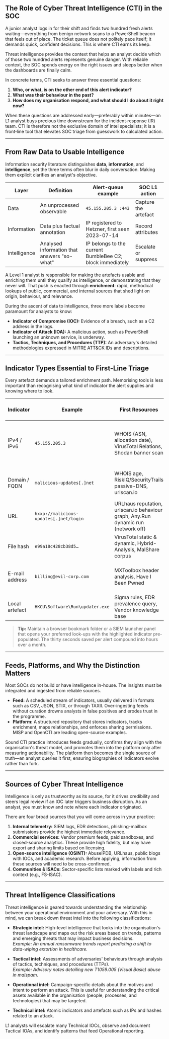 ## The Role of Cyber Threat Intelligence (CTI) in the SOC

A junior analyst logs in for their shift and finds two hundred fresh alerts waiting—everything from benign network scans to a PowerShell beacon that feels out of place. The ticket queue does not politely pace itself; it demands quick, confident decisions. This is where CTI earns its keep.

Threat intelligence provides the context that helps an analyst decide which of those two hundred alerts represents genuine danger. With reliable context, the SOC spends energy on the right issues and sleeps better when the dashboards are finally calm.

In concrete terms, CTI seeks to answer three essential questions:

1. **Who, or what, is on the other end of this alert indicator?**
2. **What was their behaviour in the past?**
3. **How does my organisation respond, and what should I do about it right now?**

When these questions are addressed early—preferably within minutes—an L1 analyst buys precious time downstream for the incident‑response (IR) team. CTI is therefore not the exclusive domain of intel specialists; it is a front‑line tool that elevates SOC triage from guesswork to calculated action.

---

## From Raw Data to Usable Intelligence

Information security literature distinguishes **data**, **information**, and **intelligence**, yet the three terms often blur in daily conversation. Making them explicit clarifies an analyst's objective.

| Layer        | Definition                                 | Alert-queue example                        | SOC L1 action                |
|--------------|--------------------------------------------|--------------------------------------------|------------------------------|
| Data         | An unprocessed observable                  | `45.155.205.3 :443`                        | Capture the artefact         |
| Information  | Data plus factual annotation               | IP registered to Hetzner, first seen 2023-07-14 | Record attributes            |
| Intelligence | Analysed information that answers "so-what"| IP belongs to the current BumbleBee C2; block immediately | Escalate or suppress         |

A Level 1 analyst is responsible for making the artefacts usable and enriching them until they qualify as intelligence, or demonstrating that they never will. That push is enacted through **enrichment**: rapid, methodical lookups of public, commercial, and internal sources that shed light on origin, behaviour, and relevance.

During the ascent of data to intelligence, three more labels become paramount for analysts to know:

- **Indicator of Compromise (IOC):** Evidence of a breach, such as a C2 address in the logs.
- **Indicator of Attack (IOA):** A malicious action, such as PowerShell launching an unknown service, is underway.
- **Tactics, Techniques, and Procedures (TTP):** An adversary's detailed methodologies expressed in MITRE ATT&CK IDs and descriptions.

---

## Indicator Types Essential to First-Line Triage

Every artefact demands a tailored enrichment path. Memorising tools is less important than recognising what kind of indicator the alert supplies and knowing where to look.

| Indicator      | Example                           | First Resources                                                                 | Associated IOA or TTP Examples                      |
|----------------|-----------------------------------|---------------------------------------------------------------------------------|-----------------------------------------------------|
| IPv4 / IPv6    | `45.155.205.3`                    | WHOIS (ASN, allocation date), VirusTotal Relations, Shodan banner scan          | IOA: Repeated SSH failures<br>TTP: T1110.003 Password Guessing |
| Domain / FQDN  | `malicious-updates[.]net`         | WHOIS age, RiskIQ/SecurityTrails passive-DNS, urlscan.io                        | IOA: Surge of DNS queries to a 24-hour-old domain    |
| URL            | `hxxp://malicious-updates[.]net/login` | URLhaus reputation, urlscan.io behaviour graph, Any.Run dynamic run (network off) | IOA: Browser POST to `/gateway.php` with payload     |
| File hash      | `e99a18c428cb38d5…`               | VirusTotal static & dynamic, Hybrid-Analysis, MalShare corpus                   | TTP: T1055 Process Injection into regsvr32.exe       |
| E-mail address | `billing@evil-corp.com`           | MXToolbox header analysis, Have I Been Pwned                                    | IOA: SPF failure plus recent domain registration     |
| Local artefact | `HKCU\Software\Run\updater.exe`   | Sigma rules, EDR prevalence query, Vendor knowledge base                        | TTP: T1060.001 Registry Run Keys                    |

> **Tip:** Maintain a browser bookmark folder or a SIEM launcher panel that opens your preferred look-ups with the highlighted indicator pre-populated. The thirty seconds saved per alert compound into hours over a month.

---

## Feeds, Platforms, and Why the Distinction Matters

Most SOCs do not build or have intelligence in-house. The insights must be integrated and ingested from reliable sources.

- **Feed:** A scheduled stream of indicators, usually delivered in formats such as CSV, JSON, STIX, or through TAXII. Over-ingesting feeds without curation drowns analysts in false positives and erodes trust in the programme.
- **Platform:** A structured repository that stores indicators, tracks enrichment, maps relationships, and enforces sharing permissions. MISP and OpenCTI are leading open-source examples.

Sound CTI practice introduces feeds gradually, confirms they align with the organisation's threat model, and promotes them into the platform only after measuring actionability. The platform then becomes the single source of truth—an analyst queries it first, ensuring biographies of indicators evolve rather than fork.

---

## Sources of Cyber Threat Intelligence

Intelligence is only as trustworthy as its source, for it drives credibility and steers legal review if an IOC later triggers business disruption. As an analyst, you must know and note where each indicator originated.

There are four broad sources that you will come across in your practice:

1. **Internal telemetry:** SIEM logs, EDR detections, phishing-mailbox submissions provide the highest immediate relevance.
2. **Commercial services:** Vendor premium feeds, paid sandboxes, and closed-source analytics. These provide high fidelity, but may have export and sharing limits based on licensing.
3. **Open-source intelligence (OSINT):** AbuseIPDB, URLhaus, public blogs with IOCs, and academic research. Before applying, information from these sources will need to be cross-confirmed.
4. **Communities & ISACs:** Sector-specific lists marked with labels and rich context (e.g., FS-ISAC).

---

## Threat Intelligence Classifications

Threat intelligence is geared towards understanding the relationship between your operational environment and your adversary. With this in mind, we can break down threat intel into the following classifications:

- **Strategic intel:** High-level intelligence that looks into the organisation's threat landscape and maps out the risk areas based on trends, patterns and emerging threats that may impact business decisions.  
    _Example: An annual ransomware trends report predicting a shift to data-wiping extortion in healthcare._

- **Tactical intel:** Assessments of adversaries' behaviours through analysis of tactics, techniques, and procedures (TTPs).  
    _Example: Advisory notes detailing new T1059.005 (Visual Basic) abuse in malspam._

- **Operational intel:** Campaign-specific details about the motives and intent to perform an attack. This is useful for understanding the critical assets available in the organisation (people, processes, and technologies) that may be targeted.

- **Technical intel:** Atomic indicators and artefacts such as IPs and hashes related to an attack.

L1 analysts will escalate many Technical IOCs, observe and document Tactical IOAs, and identify patterns that feed Operational reporting.